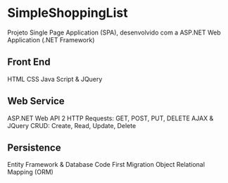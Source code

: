 # SimpleShoppingList
Projeto Single Page Application (SPA), desenvolvido com a ASP.NET Web Application (.NET Framework)

## Front End
HTML
CSS
Java Script & JQuery

## Web Service
ASP.NET Web API 2
HTTP Requests: GET, POST, PUT, DELETE
AJAX & JQuery
CRUD: Create, Read, Update, Delete

## Persistence
Entity Framework & Database
Code First Migration
Object Relational Mapping (ORM)





